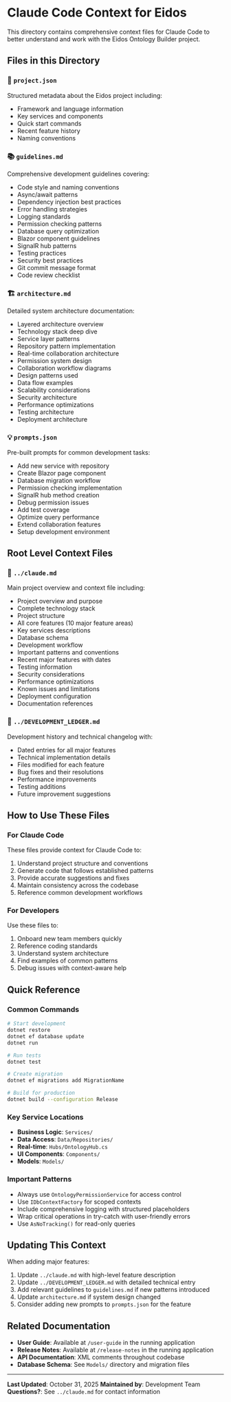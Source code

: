 # Claude Code Context for Eidos

This directory contains comprehensive context files for Claude Code to better understand and work with the Eidos Ontology Builder project.

## Files in this Directory

### 📄 `project.json`
Structured metadata about the Eidos project including:
- Framework and language information
- Key services and components
- Quick start commands
- Recent feature history
- Naming conventions

### 📚 `guidelines.md`
Comprehensive development guidelines covering:
- Code style and naming conventions
- Async/await patterns
- Dependency injection best practices
- Error handling strategies
- Logging standards
- Permission checking patterns
- Database query optimization
- Blazor component guidelines
- SignalR hub patterns
- Testing practices
- Security best practices
- Git commit message format
- Code review checklist

### 🏗️ `architecture.md`
Detailed system architecture documentation:
- Layered architecture overview
- Technology stack deep dive
- Service layer patterns
- Repository pattern implementation
- Real-time collaboration architecture
- Permission system design
- Collaboration workflow diagrams
- Design patterns used
- Data flow examples
- Scalability considerations
- Security architecture
- Performance optimizations
- Testing architecture
- Deployment architecture

### 💡 `prompts.json`
Pre-built prompts for common development tasks:
- Add new service with repository
- Create Blazor page component
- Database migration workflow
- Permission checking implementation
- SignalR hub method creation
- Debug permission issues
- Add test coverage
- Optimize query performance
- Extend collaboration features
- Setup development environment

## Root Level Context Files

### 📖 `../claude.md`
Main project overview and context file including:
- Project overview and purpose
- Complete technology stack
- Project structure
- All core features (10 major feature areas)
- Key services descriptions
- Database schema
- Development workflow
- Important patterns and conventions
- Recent major features with dates
- Testing information
- Security considerations
- Performance optimizations
- Known issues and limitations
- Deployment configuration
- Documentation references

### 📝 `../DEVELOPMENT_LEDGER.md`
Development history and technical changelog with:
- Dated entries for all major features
- Technical implementation details
- Files modified for each feature
- Bug fixes and their resolutions
- Performance improvements
- Testing additions
- Future improvement suggestions

## How to Use These Files

### For Claude Code
These files provide context for Claude Code to:
1. Understand project structure and conventions
2. Generate code that follows established patterns
3. Provide accurate suggestions and fixes
4. Maintain consistency across the codebase
5. Reference common development workflows

### For Developers
Use these files to:
1. Onboard new team members quickly
2. Reference coding standards
3. Understand system architecture
4. Find examples of common patterns
5. Debug issues with context-aware help

## Quick Reference

### Common Commands
```bash
# Start development
dotnet restore
dotnet ef database update
dotnet run

# Run tests
dotnet test

# Create migration
dotnet ef migrations add MigrationName

# Build for production
dotnet build --configuration Release
```

### Key Service Locations
- **Business Logic**: `Services/`
- **Data Access**: `Data/Repositories/`
- **Real-time**: `Hubs/OntologyHub.cs`
- **UI Components**: `Components/`
- **Models**: `Models/`

### Important Patterns
- Always use `OntologyPermissionService` for access control
- Use `IDbContextFactory` for scoped contexts
- Include comprehensive logging with structured placeholders
- Wrap critical operations in try-catch with user-friendly errors
- Use `AsNoTracking()` for read-only queries

## Updating This Context

When adding major features:
1. Update `../claude.md` with high-level feature description
2. Update `../DEVELOPMENT_LEDGER.md` with detailed technical entry
3. Add relevant guidelines to `guidelines.md` if new patterns introduced
4. Update `architecture.md` if system design changed
5. Consider adding new prompts to `prompts.json` for the feature

## Related Documentation

- **User Guide**: Available at `/user-guide` in the running application
- **Release Notes**: Available at `/release-notes` in the running application
- **API Documentation**: XML comments throughout codebase
- **Database Schema**: See `Models/` directory and migration files

---

**Last Updated**: October 31, 2025
**Maintained by**: Development Team
**Questions?**: See `../claude.md` for contact information
